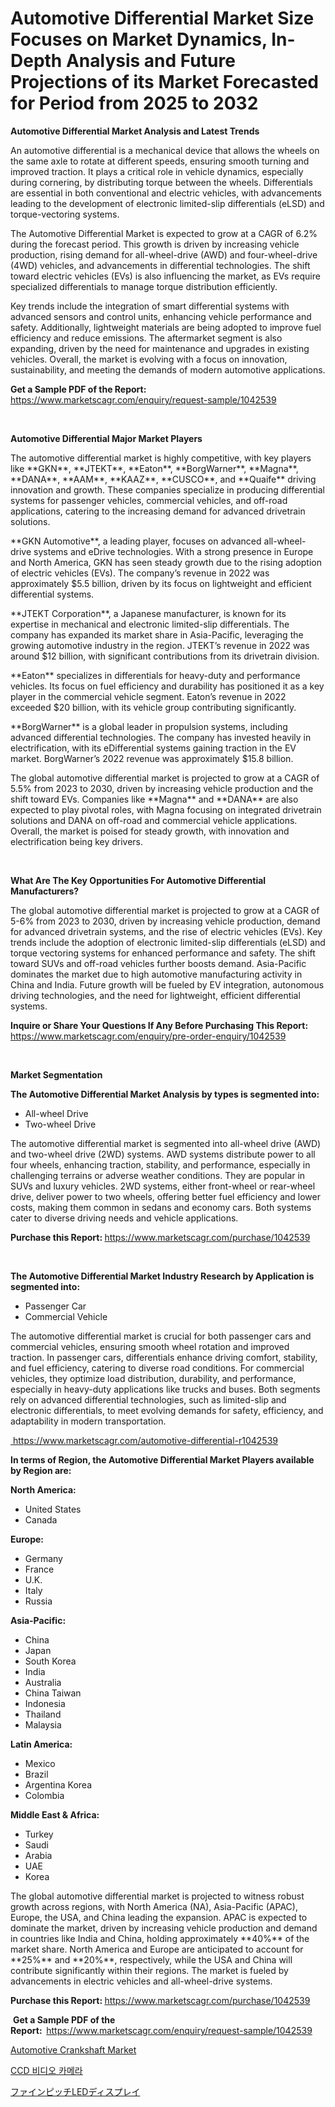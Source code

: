 <p><h1>Automotive Differential Market Size Focuses on Market Dynamics, In-Depth Analysis and Future Projections of its Market Forecasted for Period from 2025 to 2032</h1></p><p><strong>Automotive Differential Market Analysis and Latest Trends</strong></p>
<p><p>An automotive differential is a mechanical device that allows the wheels on the same axle to rotate at different speeds, ensuring smooth turning and improved traction. It plays a critical role in vehicle dynamics, especially during cornering, by distributing torque between the wheels. Differentials are essential in both conventional and electric vehicles, with advancements leading to the development of electronic limited-slip differentials (eLSD) and torque-vectoring systems.</p><p>The Automotive Differential Market is expected to grow at a CAGR of 6.2% during the forecast period. This growth is driven by increasing vehicle production, rising demand for all-wheel-drive (AWD) and four-wheel-drive (4WD) vehicles, and advancements in differential technologies. The shift toward electric vehicles (EVs) is also influencing the market, as EVs require specialized differentials to manage torque distribution efficiently.</p><p>Key trends include the integration of smart differential systems with advanced sensors and control units, enhancing vehicle performance and safety. Additionally, lightweight materials are being adopted to improve fuel efficiency and reduce emissions. The aftermarket segment is also expanding, driven by the need for maintenance and upgrades in existing vehicles. Overall, the market is evolving with a focus on innovation, sustainability, and meeting the demands of modern automotive applications.</p></p>
<p><strong>Get a Sample PDF of the Report:&nbsp;</strong> <a href="https://www.marketscagr.com/enquiry/request-sample/1042539?utm_campaign=1886&utm_medium=2&utm_source=Github&utm_content=ia&utm_term=22012025&utm_id=automotive-differential">https://www.marketscagr.com/enquiry/request-sample/1042539</a></p>
<p>&nbsp;</p>
<p><strong>Automotive Differential Major Market Players</strong></p>
<p><p>The automotive differential market is highly competitive, with key players like **GKN**, **JTEKT**, **Eaton**, **BorgWarner**, **Magna**, **DANA**, **AAM**, **KAAZ**, **CUSCO**, and **Quaife** driving innovation and growth. These companies specialize in producing differential systems for passenger vehicles, commercial vehicles, and off-road applications, catering to the increasing demand for advanced drivetrain solutions.</p><p>**GKN Automotive**, a leading player, focuses on advanced all-wheel-drive systems and eDrive technologies. With a strong presence in Europe and North America, GKN has seen steady growth due to the rising adoption of electric vehicles (EVs). The company’s revenue in 2022 was approximately $5.5 billion, driven by its focus on lightweight and efficient differential systems.</p><p>**JTEKT Corporation**, a Japanese manufacturer, is known for its expertise in mechanical and electronic limited-slip differentials. The company has expanded its market share in Asia-Pacific, leveraging the growing automotive industry in the region. JTEKT’s revenue in 2022 was around $12 billion, with significant contributions from its drivetrain division.</p><p>**Eaton** specializes in differentials for heavy-duty and performance vehicles. Its focus on fuel efficiency and durability has positioned it as a key player in the commercial vehicle segment. Eaton’s revenue in 2022 exceeded $20 billion, with its vehicle group contributing significantly.</p><p>**BorgWarner** is a global leader in propulsion systems, including advanced differential technologies. The company has invested heavily in electrification, with its eDifferential systems gaining traction in the EV market. BorgWarner’s 2022 revenue was approximately $15.8 billion.</p><p>The global automotive differential market is projected to grow at a CAGR of 5.5% from 2023 to 2030, driven by increasing vehicle production and the shift toward EVs. Companies like **Magna** and **DANA** are also expected to play pivotal roles, with Magna focusing on integrated drivetrain solutions and DANA on off-road and commercial vehicle applications. Overall, the market is poised for steady growth, with innovation and electrification being key drivers.</p></p>
<p>&nbsp;</p>
<p><strong>What Are The Key Opportunities For Automotive Differential Manufacturers?</strong></p>
<p><p>The global automotive differential market is projected to grow at a CAGR of 5-6% from 2023 to 2030, driven by increasing vehicle production, demand for advanced drivetrain systems, and the rise of electric vehicles (EVs). Key trends include the adoption of electronic limited-slip differentials (eLSD) and torque vectoring systems for enhanced performance and safety. The shift toward SUVs and off-road vehicles further boosts demand. Asia-Pacific dominates the market due to high automotive manufacturing activity in China and India. Future growth will be fueled by EV integration, autonomous driving technologies, and the need for lightweight, efficient differential systems.</p></p>
<p><strong>Inquire or Share Your Questions If Any Before Purchasing This Report:</strong> <a href="https://www.marketscagr.com/enquiry/pre-order-enquiry/1042539?utm_campaign=1886&utm_medium=2&utm_source=Github&utm_content=ia&utm_term=22012025&utm_id=automotive-differential">https://www.marketscagr.com/enquiry/pre-order-enquiry/1042539</a></p>
<p>&nbsp;</p>
<p><strong>Market Segmentation</strong></p>
<p><strong>The Automotive Differential Market Analysis by types is segmented into:</strong></p>
<p><ul><li>All-wheel Drive</li><li>Two-wheel Drive</li></ul></p>
<p><p>The automotive differential market is segmented into all-wheel drive (AWD) and two-wheel drive (2WD) systems. AWD systems distribute power to all four wheels, enhancing traction, stability, and performance, especially in challenging terrains or adverse weather conditions. They are popular in SUVs and luxury vehicles. 2WD systems, either front-wheel or rear-wheel drive, deliver power to two wheels, offering better fuel efficiency and lower costs, making them common in sedans and economy cars. Both systems cater to diverse driving needs and vehicle applications.</p></p>
<p><strong>Purchase this Report:&nbsp;</strong><a href="https://www.marketscagr.com/purchase/1042539?utm_campaign=1886&utm_medium=2&utm_source=Github&utm_content=ia&utm_term=22012025&utm_id=automotive-differential">https://www.marketscagr.com/purchase/1042539</a></p>
<p>&nbsp;</p>
<p><strong>The Automotive Differential Market Industry Research by Application is segmented into:</strong></p>
<p><ul><li>Passenger Car</li><li>Commercial Vehicle</li></ul></p>
<p><p>The automotive differential market is crucial for both passenger cars and commercial vehicles, ensuring smooth wheel rotation and improved traction. In passenger cars, differentials enhance driving comfort, stability, and fuel efficiency, catering to diverse road conditions. For commercial vehicles, they optimize load distribution, durability, and performance, especially in heavy-duty applications like trucks and buses. Both segments rely on advanced differential technologies, such as limited-slip and electronic differentials, to meet evolving demands for safety, efficiency, and adaptability in modern transportation.</p></p>
<p><a href="https://www.marketscagr.com/automotive-differential-r1042539?utm_campaign=1886&utm_medium=2&utm_source=Github&utm_content=ia&utm_term=22012025&utm_id=automotive-differential">&nbsp;https://www.marketscagr.com/automotive-differential-r1042539</a></p>
<p><strong>In terms of Region, the Automotive Differential Market Players available by Region are:</strong></p>
<p>
    <p> <strong> North America: </strong>
        <ul>
            <li>United States</li>
            <li>Canada</li>
        </ul>
        </p> 
    <p> <strong> Europe: </strong>
        <ul>
            <li>Germany</li>
            <li>France</li>
            <li>U.K.</li>
            <li>Italy</li>
            <li>Russia</li>
        </ul>
        </p> 
    <p> <strong> Asia-Pacific: </strong>
        <ul>
            <li>China</li>
            <li>Japan</li>
            <li>South Korea</li>
            <li>India</li>
            <li>Australia</li>
            <li>China Taiwan</li>
            <li>Indonesia</li>
            <li>Thailand</li>
            <li>Malaysia</li>
        </ul>
        </p> 
    <p> <strong> Latin America: </strong>
        <ul>
            <li>Mexico</li>
            <li>Brazil</li>
            <li>Argentina Korea</li>
            <li>Colombia</li>
        </ul>
        </p> 
    <p> <strong> Middle East & Africa: </strong>
        <ul>
            <li>Turkey</li>
            <li>Saudi</li>
            <li>Arabia</li>
            <li>UAE</li>
            <li>Korea</li>
        </ul>
    </p>
    </p>
<p><p>The global automotive differential market is projected to witness robust growth across regions, with North America (NA), Asia-Pacific (APAC), Europe, the USA, and China leading the expansion. APAC is expected to dominate the market, driven by increasing vehicle production and demand in countries like India and China, holding approximately **40%** of the market share. North America and Europe are anticipated to account for **25%** and **20%**, respectively, while the USA and China will contribute significantly within their regions. The market is fueled by advancements in electric vehicles and all-wheel-drive systems.</p></p>
<p><strong>Purchase this Report: </strong><a href="https://www.marketscagr.com/purchase/1042539?utm_campaign=1886&utm_medium=2&utm_source=Github&utm_content=ia&utm_term=22012025&utm_id=automotive-differential">https://www.marketscagr.com/purchase/1042539</a></p>
<p>&nbsp;<strong>Get a Sample PDF of the Report:&nbsp;&nbsp;</strong><a href="https://www.marketscagr.com/enquiry/request-sample/1042539?utm_campaign=1886&utm_medium=2&utm_source=Github&utm_content=ia&utm_term=22012025&utm_id=automotive-differential">https://www.marketscagr.com/enquiry/request-sample/1042539</a></p>
<p><strong></strong></p>
<p><p><a href="https://github.com/vimar16th/Market-Research-Report-List-7/blob/main/automotive-crankshaft-market.md?utm_campaign=1886&utm_medium=2&utm_source=Github&utm_content=ia&utm_term=22012025&utm_id=automotive-differential">Automotive Crankshaft Market</a></p><p><a href="https://github.com/laholand/Market-Research-Report-List-6/blob/main/169363533039.md?utm_campaign=1886&utm_medium=2&utm_source=Github&utm_content=ia&utm_term=22012025&utm_id=automotive-differential">CCD 비디오 카메라</a></p><p><a href="https://github.com/mohamedbakry57/Market-Research-Report-List-6/blob/main/350668532130.md?utm_campaign=1886&utm_medium=2&utm_source=Github&utm_content=ia&utm_term=22012025&utm_id=automotive-differential">ファインピッチLEDディスプレイ</a></p></p>